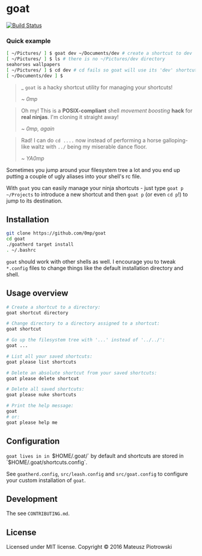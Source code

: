 # goat

[![Build Status](https://travis-ci.org/0mp/goat.svg?branch=master)](https://travis-ci.org/0mp/goat)

### Quick example

```sh
[ ~/Pictures/ ] $ goat dev ~/Documents/dev # create a shortcut to dev
[ ~/Pictures/ ] $ ls # there is no ~/Pictures/dev directory
seahorses wallpapers
[ ~/Pictures/ ] $ cd dev # cd fails so goat will use its 'dev' shortcut
[ ~/Documents/dev ] $
```

>
>
> _
> `goat` is a hacky shortcut utility for managing your shortcuts!
>
> _~ 0mp_

<!-- -->

> Oh my! This is a **POSIX-compliant** shell _movement boosting_ **hack** for
> **real ninjas**. I'm cloning it straight away!
>
> _~ 0mp, again_

<!-- -->

> Rad! I can do `cd ....` now instead of performing a horse galloping-like
> waltz with `../` being my miserable dance floor.
>
> _~ YA0mp_

Sometimes you jump around your filesystem tree a lot and you end up putting a
couple of ugly aliases into your shell's rc file.

With `goat` you can easily manage your ninja shortcuts - just type `goat p
~/Projects` to introduce a new shortcut and then `goat p` (or even `cd p`!) to
jump to its destination.

## Installation

```sh
git clone https://github.com/0mp/goat
cd goat
./goatherd target install
. ~/.bashrc
```

`goat` should work with other shells as well. I encourage you to tweak
`*.config` files to change things like the default installation directory and
shell.

## Usage overview

```sh
# Create a shortcut to a directory:
goat shortcut directory

# Change directory to a directory assigned to a shortcut:
goat shortcut

# Go up the filesystem tree with '...' instead of '../../':
goat ...

# List all your saved shortcuts:
goat please list shortcuts

# Delete an absolute shortcut from your saved shortcuts:
goat please delete shortcut

# Delete all saved shortcuts:
goat please nuke shortcuts

# Print the help message:
goat
# or:
goat please help me
```

## Configuration

`goat lives in in `$HOME/.goat/` by default and shortcuts are
stored in `$HOME/.goat/shortcuts.config`.

See `goatherd.config`, `src/leash.config` and `src/goat.config` to configure
your custom installation of `goat`.

## Development

The see `CONTRIBUTING.md`.

License
-------

Licensed under MIT license. Copyright &#169; 2016 Mateusz Piotrowski
